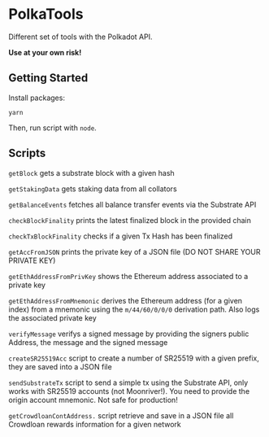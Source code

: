 # PolkaTools

Different set of tools with the Polkadot API.

**Use at your own risk!**

## Getting Started

Install packages:

```
yarn
```

Then, run script with `node`.


## Scripts

`getBlock` gets a substrate block with a given hash

`getStakingData` gets staking data from all collators

`getBalanceEvents` fetches all balance transfer events via the Substrate API

`checkBlockFinality` prints the latest finalized block in the provided chain

`checkTxBlockFinality` checks if a given Tx Hash has been finalized

`getAccFromJSON` prints the private key of a JSON file (DO NOT SHARE YOUR PRIVATE KEY)

`getEthAddressFromPrivKey` shows the Ethereum address associated to a private key

`getEthAddressFromMnemonic` derives the Ethereum address (for a given index) from a mnemonic using the `m/44/60/0/0/0` derivation path. Also logs the associated private key

`verifyMessage` verifys a signed message by providing the signers public Address, the message and the signed message

`createSR25519Acc` script to create a number of SR25519 with a given prefix, they are saved into a JSON file

`sendSubstrateTx` script to send a simple tx using the Substrate API, only works with SR25519 accounts (not Moonriver!). You need to provide the origin account mnemonic. Not safe for production!

`getCrowdloanContAddress.` script retrieve and save in a JSON file all Crowdloan rewards information for a given network